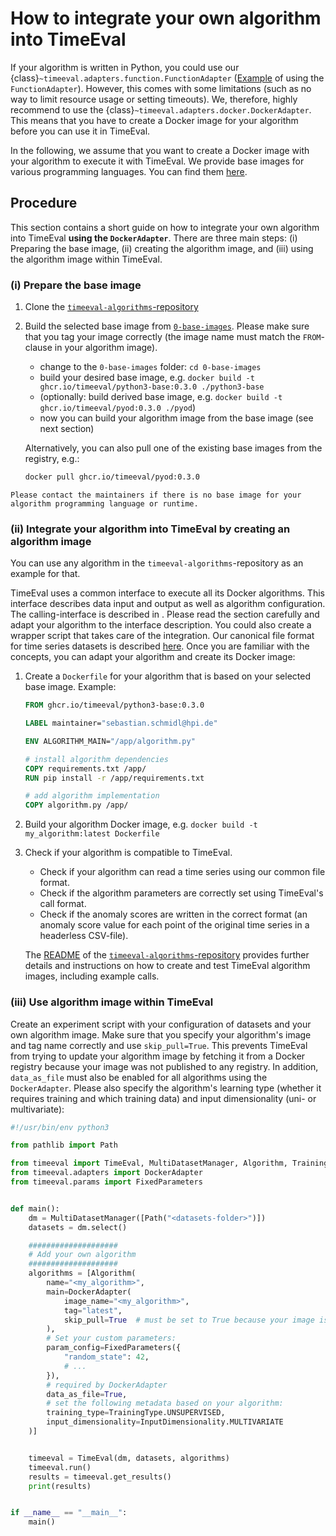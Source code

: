 # How to integrate your own algorithm into TimeEval

If your algorithm is written in Python, you could use our {class}`~timeeval.adapters.function.FunctionAdapter` ([Example](../concepts/algorithms.md#function-adapter) of using the `FunctionAdapter`).
However, this comes with some limitations (such as no way to limit resource usage or setting timeouts).
We, therefore, highly recommend to use the {class}`~timeeval.adapters.docker.DockerAdapter`.
This means that you have to create a Docker image for your algorithm before you can use it in TimeEval.

In the following, we assume that you want to create a Docker image with your algorithm to execute it with TimeEval.
We provide base images for various programming languages.
You can find them [here](https://github.com/TimeEval/TimeEval-algorithms/tree/main/0-base-images).

## Procedure

This section contains a short guide on how to integrate your own algorithm into TimeEval **using the `DockerAdapter`**.
There are three main steps:
(i) Preparing the base image, (ii) creating the algorithm image, and (iii) using the algorithm image within TimeEval.

### (i) Prepare the base image

1. Clone the [`timeeval-algorithms`-repository](https://github.com/TimeEval/TimeEval-algorithms)
2. Build the selected base image from [`0-base-images`](https://github.com/TimeEval/TimeEval-algorithms/tree/main/0-base-images).
   Please make sure that you tag your image correctly (the image name must match the `FROM`-clause in your algorithm image).

   - change to the `0-base-images` folder: `cd 0-base-images`
   - build your desired base image, e.g. `docker build -t ghcr.io/timeeval/python3-base:0.3.0 ./python3-base`
   - (optionally: build derived base image, e.g. `docker build -t ghcr.io/timeeval/pyod:0.3.0 ./pyod`)
   - now you can build your algorithm image from the base image (see next section)

   Alternatively, you can also pull one of the existing base images from the registry, e.g.:

   ```bash
   docker pull ghcr.io/timeeval/pyod:0.3.0
   ```

```{note}
Please contact the maintainers if there is no base image for your algorithm programming language or runtime.
```

### (ii) Integrate your algorithm into TimeEval by creating an algorithm image

You can use any algorithm in the `timeeval-algorithms`-repository as an example for that.

TimeEval uses a common interface to execute all its Docker algorithms.
This interface describes data input and output as well as algorithm configuration.
The calling-interface is described in [](../concepts/algorithms.md#timeeval-algorithm-interface).
Please read the section carefully and adapt your algorithm to the interface description.
You could also create a wrapper script that takes care of the integration.
Our canonical file format for time series datasets is described [here](../concepts/datasets.md#canonical-file-format).
Once you are familiar with the concepts, you can adapt your algorithm and create its Docker image:

1. Create a `Dockerfile` for your algorithm that is based on your selected base image.
   Example:

   ```Dockerfile
   FROM ghcr.io/timeeval/python3-base:0.3.0

   LABEL maintainer="sebastian.schmidl@hpi.de"

   ENV ALGORITHM_MAIN="/app/algorithm.py"

   # install algorithm dependencies
   COPY requirements.txt /app/
   RUN pip install -r /app/requirements.txt

   # add algorithm implementation
   COPY algorithm.py /app/
   ```

2. Build your algorithm Docker image, e.g. `docker build -t my_algorithm:latest Dockerfile`

3. Check if your algorithm is compatible to TimeEval.

   - Check if your algorithm can read a time series using our common file format.
   - Check if the algorithm parameters are correctly set using TimeEval's call format.
   - Check if the anomaly scores are written in the correct format (an anomaly score value for each point of the original time series in a headerless CSV-file).

   The [README](https://github.com/TimeEval/TimeEval-algorithms#usage) of the [`timeeval-algorithms`-repository](https://github.com/TimeEval/TimeEval-algorithms) provides further details and instructions on how to create and test TimeEval algorithm images, including example calls.

### (iii) Use algorithm image within TimeEval

Create an experiment script with your configuration of datasets and your own algorithm image.
Make sure that you specify your algorithm's image and tag name correctly and use `skip_pull=True`.
This prevents TimeEval from trying to update your algorithm image by fetching it from a Docker registry because your image was not published to any registry.
In addition, `data_as_file` must also be enabled for all algorithms using the `DockerAdapter`.
Please also specify the algorithm's learning type (whether it requires training and which training data) and input dimensionality (uni- or multivariate):

```python
#!/usr/bin/env python3

from pathlib import Path

from timeeval import TimeEval, MultiDatasetManager, Algorithm, TrainingType, InputDimensionality
from timeeval.adapters import DockerAdapter
from timeeval.params import FixedParameters


def main():
    dm = MultiDatasetManager([Path("<datasets-folder>")])
    datasets = dm.select()

    ####################
    # Add your own algorithm
    ####################
    algorithms = [Algorithm(
        name="<my_algorithm>",
        main=DockerAdapter(
            image_name="<my_algorithm>",
            tag="latest",
            skip_pull=True  # must be set to True because your image is just available locally
        ),
        # Set your custom parameters:
        param_config=FixedParameters({
            "random_state": 42,
            # ...
        }),
        # required by DockerAdapter
        data_as_file=True,
        # set the following metadata based on your algorithm:
        training_type=TrainingType.UNSUPERVISED,
        input_dimensionality=InputDimensionality.MULTIVARIATE
    )]


    timeeval = TimeEval(dm, datasets, algorithms)
    timeeval.run()
    results = timeeval.get_results()
    print(results)


if __name__ == "__main__":
    main()
```
